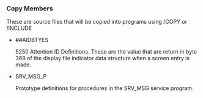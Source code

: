 ### Copy Members

These are source files that will be copied into programs using /COPY or /INCLUDE

* ##AIDBTYES 

    5250 Attention ID Definitions. These are the value that are return in byte 369 of the display file indicator data  structure when a screen entry is made.

* SRV_MSG_P

     Prototype definitions for procedures in the SRV_MSG service program.


